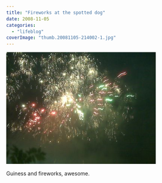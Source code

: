 ```yaml
---
title: "Fireworks at the spotted dog"
date: 2008-11-05
categories: 
  - "lifeblog"
coverImage: "thumb.20081105-214002-1.jpg"
---
```


[![](images/thumb.20081105-214002-1.jpg)](http://www.davelodwig.co.uk/wp-content/photos/20081105-214002-1.jpg)

Guiness and fireworks, awesome.
